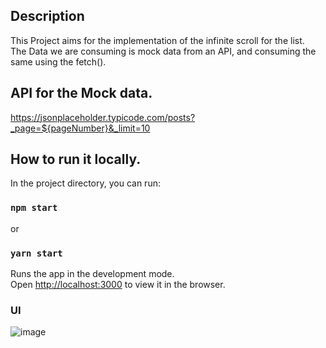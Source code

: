 ## Description

This Project aims for the implementation of the infinite scroll for the list. \
The Data we are consuming is mock data from an API, and consuming the same using the fetch().

## API for the Mock data.

https://jsonplaceholder.typicode.com/posts?_page=${pageNumber}&_limit=10

## How to run it locally.

In the project directory, you can run:

### `npm start`

or

### `yarn start`

Runs the app in the development mode.\
Open [http://localhost:3000](http://localhost:3000) to view it in the browser.

### UI
![image](https://github.com/ritiksharma77/infinite-scroll/assets/73707093/ad34bd65-e946-43a6-a443-779126bdc068)
